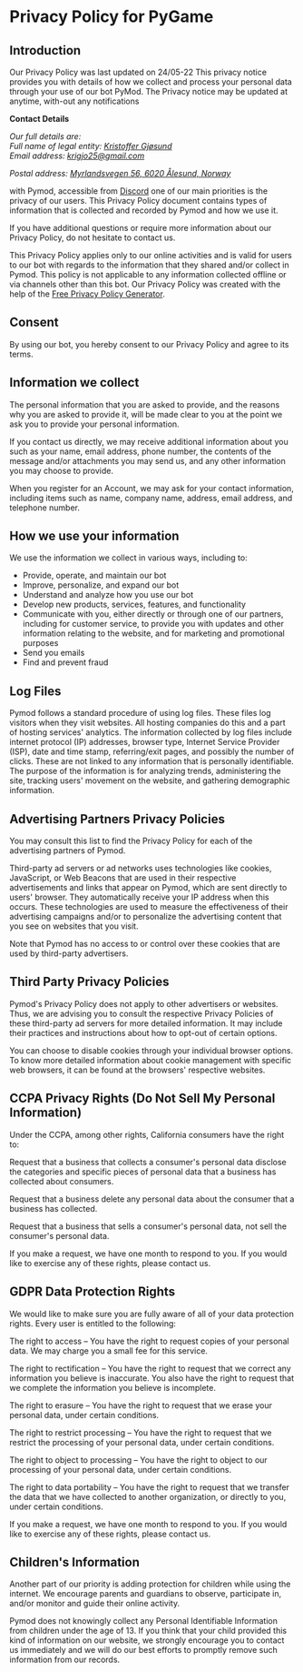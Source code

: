 <h1>Privacy Policy for PyGame</h1>

<h2> Introduction</h2>

<p>Our Privacy Policy was last updated on 24/05-22
This privacy notice provides you with details of how we collect and process your personal data through your use of our bot PyMod.
The Privacy notice may be updated at anytime, with-out any notifications </p>

<strong>Contact Details</strong>

<address>
Our full details are:<br>
Full name of legal entity: <a href='www.krigjo25.com/krigjo25'>
Kristoffer Gjøsund</a><br>
Email address: <a href='mailto:krigjo25@gmail.com'>krigjo25@gmail.com</a><br>
<p>Postal address: <a href ='https://www.google.com/maps/place/Myrlandsvegen+56,+6020+%C3%85lesund/@62.4347605,6.3720348,17z/data=!3m1!4b1!4m5!3m4!1s0x4616c448101a5405:0xa297b992ef064f15!8m2!3d62.4347581!4d6.3765195'>Myrlandsvegen 56, 6020 Ålesund, Norway</a>
</address>

<p>with Pymod, accessible from <a href='https://discord.com/api/oauth2/authorize?client_id=903619759587852338&permissions=8&scope=bot'>Discord</a> one of our main priorities is the privacy of our users. This Privacy Policy document contains types of information that is collected and recorded by Pymod and how we use it.</p>

<p>If you have additional questions or require more information about our Privacy Policy, do not hesitate to contact us.</p>

<p>This Privacy Policy applies only to our online activities and is valid for users to our bot with regards to the information that they shared and/or collect in Pymod. This policy is not applicable to any information collected offline or via channels other than this bot. Our Privacy Policy was created with the help of the <a href="https://www.termsfeed.com/privacy-policy-generator/">Free Privacy Policy Generator</a>.</p>

<h2>Consent</h2>

<p>By using our bot, you hereby consent to our Privacy Policy and agree to its terms.</p>

<h2>Information we collect</h2>

<p>The personal information that you are asked to provide, and the reasons why you are asked to provide it, will be made clear to you at the point we ask you to provide your personal information.</p>
<p>If you contact us directly, we may receive additional information about you such as your name, email address, phone number, the contents of the message and/or attachments you may send us, and any other information you may choose to provide.</p>
<p>When you register for an Account, we may ask for your contact information, including items such as name, company name, address, email address, and telephone number.</p>

<h2>How we use your information</h2>

<p>We use the information we collect in various ways, including to:</p>

<ul>
<li>Provide, operate, and maintain our bot</li>
<li>Improve, personalize, and expand our bot</li>
<li>Understand and analyze how you use our bot</li>
<li>Develop new products, services, features, and functionality</li>
<li>Communicate with you, either directly or through one of our partners, including for customer service, to provide you with updates and other information relating to the website, and for marketing and promotional purposes</li>
<li>Send you emails</li>
<li>Find and prevent fraud</li>
</ul>

<h2>Log Files</h2>

<p>Pymod follows a standard procedure of using log files. These files log visitors when they visit websites. All hosting companies do this and a part of hosting services' analytics. The information collected by log files include internet protocol (IP) addresses, browser type, Internet Service Provider (ISP), date and time stamp, referring/exit pages, and possibly the number of clicks. These are not linked to any information that is personally identifiable. The purpose of the information is for analyzing trends, administering the site, tracking users' movement on the website, and gathering demographic information.</p>




<h2>Advertising Partners Privacy Policies</h2>

<P>You may consult this list to find the Privacy Policy for each of the advertising partners of Pymod.</p>

<p>Third-party ad servers or ad networks uses technologies like cookies, JavaScript, or Web Beacons that are used in their respective advertisements and links that appear on Pymod, which are sent directly to users' browser. They automatically receive your IP address when this occurs. These technologies are used to measure the effectiveness of their advertising campaigns and/or to personalize the advertising content that you see on websites that you visit.</p>

<p>Note that Pymod has no access to or control over these cookies that are used by third-party advertisers.</p>

<h2>Third Party Privacy Policies</h2>

<p>Pymod's Privacy Policy does not apply to other advertisers or websites. Thus, we are advising you to consult the respective Privacy Policies of these third-party ad servers for more detailed information. It may include their practices and instructions about how to opt-out of certain options. </p>

<p>You can choose to disable cookies through your individual browser options. To know more detailed information about cookie management with specific web browsers, it can be found at the browsers' respective websites.</p>

<h2>CCPA Privacy Rights (Do Not Sell My Personal Information)</h2>

<p>Under the CCPA, among other rights, California consumers have the right to:</p>
<p>Request that a business that collects a consumer's personal data disclose the categories and specific pieces of personal data that a business has collected about consumers.</p>
<p>Request that a business delete any personal data about the consumer that a business has collected.</p>
<p>Request that a business that sells a consumer's personal data, not sell the consumer's personal data.</p>
<p>If you make a request, we have one month to respond to you. If you would like to exercise any of these rights, please contact us.</p>

<h2>GDPR Data Protection Rights</h2>

<p>We would like to make sure you are fully aware of all of your data protection rights. Every user is entitled to the following:</p>
<p>The right to access – You have the right to request copies of your personal data. We may charge you a small fee for this service.</p>
<p>The right to rectification – You have the right to request that we correct any information you believe is inaccurate. You also have the right to request that we complete the information you believe is incomplete.</p>
<p>The right to erasure – You have the right to request that we erase your personal data, under certain conditions.</p>
<p>The right to restrict processing – You have the right to request that we restrict the processing of your personal data, under certain conditions.</p>
<p>The right to object to processing – You have the right to object to our processing of your personal data, under certain conditions.</p>
<p>The right to data portability – You have the right to request that we transfer the data that we have collected to another organization, or directly to you, under certain conditions.</p>
<p>If you make a request, we have one month to respond to you. If you would like to exercise any of these rights, please contact us.</p>

<h2>Children's Information</h2>

<p>Another part of our priority is adding protection for children while using the internet. We encourage parents and guardians to observe, participate in, and/or monitor and guide their online activity.</p>

<p>Pymod does not knowingly collect any Personal Identifiable Information from children under the age of 13. If you think that your child provided this kind of information on our website, we strongly encourage you to contact us immediately and we will do our best efforts to promptly remove such information from our records.</p>